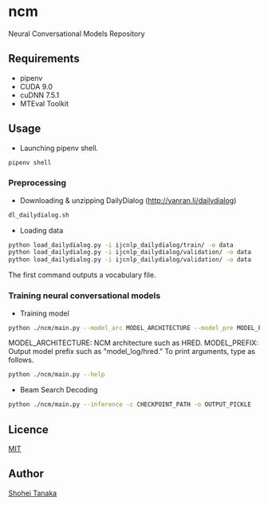 # ncm
Neural Conversational Models Repository

## Requirements
- pipenv
- CUDA 9.0
- cuDNN 7.5.1
- MTEval Toolkit

## Usage

- Launching pipenv shell.

```sh
pipenv shell
```

### Preprocessing

- Downloading & unzipping DailyDialog (http://yanran.li/dailydialog)

```sh
dl_dailydialog.sh
```

- Loading data

```sh
python load_dailydialog.py -i ijcnlp_dailydialog/train/ -o data
python load_dailydialog.py -i ijcnlp_dailydialog/validation/ -o data
python load_dailydialog.py -i ijcnlp_dailydialog/validation/ -o data
```

The first command outputs a vocabulary file.

### Training neural conversational models

- Training model

```sh
python ./ncm/main.py --model_arc MODEL_ARCHITECTURE --model_pre MODEL_PREFIX
```

MODEL_ARCHITECTURE: NCM architecture such as HRED.
MODEL_PREFIX: Output model prefix such as "model_log/hred."
To print arguments, type as follows.

```sh
python ./ncm/main.py --help
```

- Beam Search Decoding

```sh
python ./ncm/main.py --inference -c CHECKPOINT_PATH -o OUTPUT_PICKLE
```

## Licence

[MIT](https://github.com/tcnksm/tool/blob/master/LICENCE)

## Author

[Shohei Tanaka](https://github.com/Tanasho0928)
